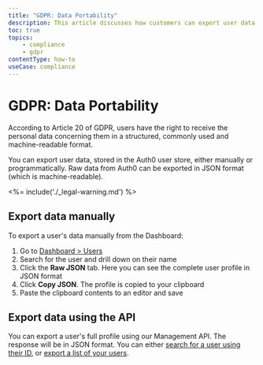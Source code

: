 ```yaml
---
title: "GDPR: Data Portability"
description: This article discusses how customers can export user data in order to comply with data portability GDPR requirements
toc: true
topics:
    - compliance
    - gdpr
contentType: how-to
useCase: compliance
---
```

# GDPR: Data Portability

According to Article 20 of GDPR, users have the right to receive the personal data concerning them in a structured, commonly used and machine-readable format.

You can export user data, stored in the Auth0 user store, either manually or programmatically. Raw data from Auth0 can be exported in JSON format (which is machine-readable).

<%= include('./_legal-warning.md') %>

## Export data manually

To export a user's data manually from the Dashboard:

1. Go to [Dashboard > Users](${manage_url}/#/users)
1. Search for the user and drill down on their name
1. Click the **Raw JSON** tab. Here you can see the complete user profile in JSON format
1. Click **Copy JSON**. The profile is copied to your clipboard
1. Paste the clipboard contents to an editor and save

## Export data using the API

You can export a user's full profile using our Management API. The response will be in JSON format. You can either [search for a user using their ID](/best-practices/search-best-practices#users-by-id), or [export a list of your users](/best-practices/search-best-practices#user-export).
